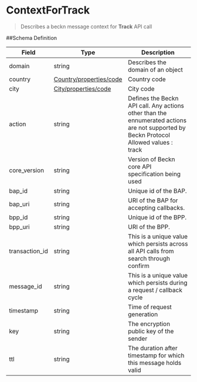 # ContextForTrack

> Describes a beckn message context for **Track** API call

##Schema Definition

| **Field**      | **Type**                                                                  | **Description**                                                                                                                             |
| -------------- | ------------------------------------------------------------------------- | ------------------------------------------------------------------------------------------------------------------------------------------- |
| domain         | string                                                                    | Describes the domain of an object                                                                                                           |
| country        | [Country/properties/code](/reference/0.9.3/core/schema-reference/country) | Country code                                                                                                                                |
| city           | [City/properties/code](/reference/0.9.3/core/schema-reference/city)       | City code                                                                                                                                   |
| action         | string                                                                    | Defines the Beckn API call. Any actions other than the ennumerated actions are not supported by Beckn Protocol <br/> Allowed values : track |
| core_version   | string                                                                    | Version of Beckn core API specification being used                                                                                          |
| bap_id         | string                                                                    | Unique id of the BAP.                                                                                                                       |
| bap_uri        | string                                                                    | URI of the BAP for accepting callbacks.                                                                                                     |
| bpp_id         | string                                                                    | Unique id of the BPP.                                                                                                                       |
| bpp_uri        | string                                                                    | URI of the BPP.                                                                                                                             |
| transaction_id | string                                                                    | This is a unique value which persists across all API calls from search through confirm                                                      |
| message_id     | string                                                                    | This is a unique value which persists during a request / callback cycle                                                                     |
| timestamp      | string                                                                    | Time of request generation                                                                                                                  |
| key            | string                                                                    | The encryption public key of the sender                                                                                                     |
| ttl            | string                                                                    | The duration after timestamp for which this message holds valid                                                                             |
